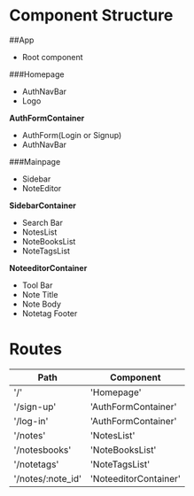 # Component Structure

##App
* Root component

###Homepage
* AuthNavBar
* Logo

**AuthFormContainer**
* AuthForm(Login or Signup)
* AuthNavBar

###Mainpage
* Sidebar
* NoteEditor

**SidebarContainer**
* Search Bar
* NotesList
* NoteBooksList
* NoteTagsList

**NoteeditorContainer**
* Tool Bar
* Note Title
* Note Body
* Notetag Footer


# Routes

| **Path**  | **Component** |
| ------------- | ------------- |
| '/'  | 'Homepage'  |
| '/sign-up'  | 'AuthFormContainer'  |
| '/log-in'  | 'AuthFormContainer'  |
| '/notes'  | 'NotesList'  |
| '/notesbooks'  | 'NoteBooksList'  |
| '/notetags'  | 'NoteTagsList'  |
| '/notes/:note_id'  | 'NoteeditorContainer'  |
